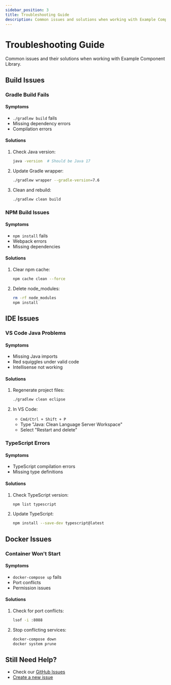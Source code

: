 ```yaml
---
sidebar_position: 3
title: Troubleshooting Guide
description: Common issues and solutions when working with Example Component Library
---
```


# Troubleshooting Guide

Common issues and their solutions when working with Example Component Library.

## Build Issues

### Gradle Build Fails

#### Symptoms

- `./gradlew build` fails
- Missing dependency errors
- Compilation errors

#### Solutions

1. Check Java version:

   ```bash
   java -version  # Should be Java 17
   ```

2. Update Gradle wrapper:

   ```bash
   ./gradlew wrapper --gradle-version=7.6
   ```

3. Clean and rebuild:
   ```bash
   ./gradlew clean build
   ```

### NPM Build Issues

#### Symptoms

- `npm install` fails
- Webpack errors
- Missing dependencies

#### Solutions

1. Clear npm cache:

   ```bash
   npm cache clean --force
   ```

2. Delete node_modules:
   ```bash
   rm -rf node_modules
   npm install
   ```

## IDE Issues

### VS Code Java Problems

#### Symptoms

- Missing Java imports
- Red squiggles under valid code
- Intellisense not working

#### Solutions

1. Regenerate project files:

   ```bash
   ./gradlew clean eclipse
   ```

2. In VS Code:
   - `Cmd/Ctrl + Shift + P`
   - Type "Java: Clean Language Server Workspace"
   - Select "Restart and delete"

### TypeScript Errors

#### Symptoms

- TypeScript compilation errors
- Missing type definitions

#### Solutions

1. Check TypeScript version:

   ```bash
   npm list typescript
   ```

2. Update TypeScript:
   ```bash
   npm install --save-dev typescript@latest
   ```

## Docker Issues

### Container Won't Start

#### Symptoms

- `docker-compose up` fails
- Port conflicts
- Permission issues

#### Solutions

1. Check for port conflicts:

   ```bash
   lsof -i :8088
   ```

2. Stop conflicting services:
   ```bash
   docker-compose down
   docker system prune
   ```

## Still Need Help?

- Check our [GitHub Issues](https://github.com/keith-gamble/example-perspective-component-module/issues)
- [Create a new issue](https://github.com/keith-gamble/example-perspective-component-module/issues/new)
